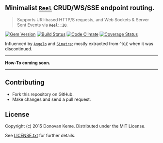 ## Minimalist [`Reel`][reel] CRUD/WS/SSE endpoint routing.

> Supports URI-based HTTP/S requests, and Web Sockets & Server Sent Events via [`Reel::IO`][reel-io].

[![Gem Version](https://badge.fury.io/rb/reel-dsl.svg)](http://rubygems.org/gems/reel-dsl)
[![Build Status](https://secure.travis-ci.org/celluloid/reel-dsl.svg?branch=master)](http://travis-ci.org/celluloid/reel-dsl)
[![Code Climate](https://codeclimate.com/github/celluloid/reel-dsl.svg)](https://codeclimate.com/github/celluloid/reel-dsl)
[![Coverage Status](https://coveralls.io/repos/celluloid/reel-dsl/badge.svg?branch=master)](https://coveralls.io/r/celluloid/reel-dsl)

Influenced by [`Angelo`][angelo] and [`Sinatra`][sinatra]; mostly extracted from `^01E` when it was discontinued.

[reel]: https://github.com/celluloid/reel
[reel-io]: https://github.com/celluloid/reel-io
[angelo]: https://github.com/kenichi/angelo
[sinatra]: https://github.com/sinatra/sinatra

---

**How-To coming soon.**

---

## Contributing

* Fork this repository on GitHub.
* Make changes and send a pull request.

## License

Copyright (c) 2015 Donovan Keme. Distributed under the MIT License.

See [LICENSE.txt](https://github.com/celluloid/reel-dsl/blob/master/LICENSE.txt) for further details.
